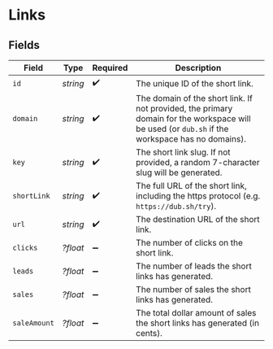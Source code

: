 # Links


## Fields

| Field                                                                                                                                           | Type                                                                                                                                            | Required                                                                                                                                        | Description                                                                                                                                     |
| ----------------------------------------------------------------------------------------------------------------------------------------------- | ----------------------------------------------------------------------------------------------------------------------------------------------- | ----------------------------------------------------------------------------------------------------------------------------------------------- | ----------------------------------------------------------------------------------------------------------------------------------------------- |
| `id`                                                                                                                                            | *string*                                                                                                                                        | :heavy_check_mark:                                                                                                                              | The unique ID of the short link.                                                                                                                |
| `domain`                                                                                                                                        | *string*                                                                                                                                        | :heavy_check_mark:                                                                                                                              | The domain of the short link. If not provided, the primary domain for the workspace will be used (or `dub.sh` if the workspace has no domains). |
| `key`                                                                                                                                           | *string*                                                                                                                                        | :heavy_check_mark:                                                                                                                              | The short link slug. If not provided, a random 7-character slug will be generated.                                                              |
| `shortLink`                                                                                                                                     | *string*                                                                                                                                        | :heavy_check_mark:                                                                                                                              | The full URL of the short link, including the https protocol (e.g. `https://dub.sh/try`).                                                       |
| `url`                                                                                                                                           | *string*                                                                                                                                        | :heavy_check_mark:                                                                                                                              | The destination URL of the short link.                                                                                                          |
| `clicks`                                                                                                                                        | *?float*                                                                                                                                        | :heavy_minus_sign:                                                                                                                              | The number of clicks on the short link.                                                                                                         |
| `leads`                                                                                                                                         | *?float*                                                                                                                                        | :heavy_minus_sign:                                                                                                                              | The number of leads the short links has generated.                                                                                              |
| `sales`                                                                                                                                         | *?float*                                                                                                                                        | :heavy_minus_sign:                                                                                                                              | The number of sales the short links has generated.                                                                                              |
| `saleAmount`                                                                                                                                    | *?float*                                                                                                                                        | :heavy_minus_sign:                                                                                                                              | The total dollar amount of sales the short links has generated (in cents).                                                                      |